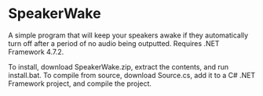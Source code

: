# SpeakerWake
A simple program that will keep your speakers awake if they automatically turn off after a period of no audio being outputted. Requires .NET Framework 4.7.2.

To install, download SpeakerWake.zip, extract the contents, and run install.bat. 
To compile from source, download Source.cs, add it to a C# .NET Framework project, and compile the project. 
